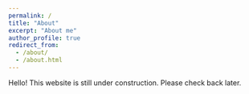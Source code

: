 ```yaml
---
permalink: /
title: "About"
excerpt: "About me"
author_profile: true
redirect_from: 
  - /about/
  - /about.html
---
```


Hello! This website is still under construction. Please check back later.
